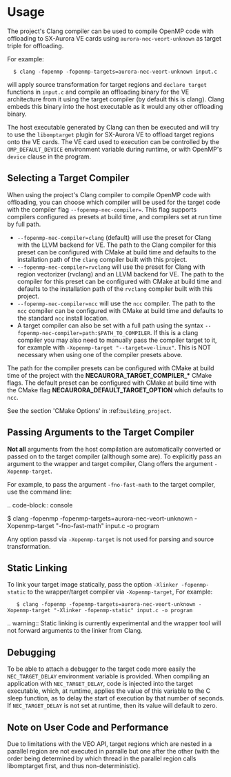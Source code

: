 # Usage

The project's Clang compiler can be used to compile OpenMP code with offloading
to SX-Aurora VE cards using ``aurora-nec-veort-unknown`` as target triple for
offloading.

For example:

``` {.sourceCode .console}
  $ clang -fopenmp -fopenmp-targets=aurora-nec-veort-unknown input.c
```

will apply source transformation for target regions and `declare target`
functions in `input.c` and compile an offloading binary for the VE
architecture from it using the target compiler (by default this is clang).
Clang embeds this binary into the host executable as it would any other
offloading binary.

The host executable generated by Clang can then be executed and will try to
use the `libomptarget` plugin for SX-Aurora VE to offload target regions onto
the VE cards.
The VE card used to execution can be controlled by the `OMP_DEFAULT_DEVICE`
environment variable during runtime, or with OpenMP's `device` clause in the
program.


## Selecting a Target Compiler

When using the project's Clang compiler to compile OpenMP code with offloading,
you can choose which compiler will be used for the target code with the
compiler flag `--fopenmp-nec-compiler=`.
This flag supports compilers configured as presets at build time, and compilers
set at run time by full path.

- `--fopenmp-nec-compiler=clang` (default) will use the preset for Clang with
  the LLVM backend for VE. The path to the Clang compiler for this preset can
  be configured with CMake at build time and defaults to the installation path
  of the `clang` compiler built with this project.
- `--fopenmp-nec-compiler=rvclang` will use the preset for Clang with region
  vectorizer (rvclang) and an LLVM backend for VE. The path to the compiler for
  this preset can be configured with CMake at build time and defaults to the
  installation path of the `rvclang` compiler built with this project.
- `--fopenmp-nec-compiler=ncc` will use the `ncc` compiler. The path to the
  `ncc` compiler can be configured with CMake at build time and defaults to the
  standard `ncc` install location.
- A target compiler can also be set with a full path using the syntax
  `--fopenmp-nec-compiler=path:$PATH_TO_COMPILER`. If this is  a clang
  compiler you may also need to manually pass the compiler target to it, for
  example with `-Xopenmp-target "--target=ve-linux"`. This is NOT necessary
  when using one of the compiler presets above.

The path for the compiler presets can be configured with CMake at build time of
the project with the **NECAURORA_TARGET_COMPILER_\*** CMake flags.
The default preset can be configured with CMake at build time with the CMake
flag  **NECAURORA_DEFAULT_TARGET_OPTION** which defaults to `ncc`.

See the section 'CMake Options' in :ref:`building_project`.


## Passing Arguments to the Target Compiler

**Not all** arguments from the host compilation are  automatically converted or
passed on to the target compiler (allthough some are).
To explicitly pass an argument to the wrapper and target compiler, Clang offers
the argument ``-Xopenmp-target``.

For example, to pass the argument ``-fno-fast-math`` to the target compiler,
use the command line:

.. code-block:: console

  $ clang -fopenmp -fopenmp-targets=aurora-nec-veort-unknown -Xopenmp-target "-fno-fast-math" input.c -o program

Any option passd via ``-Xopenmp-target`` is not used for parsing and source
transformation.


## Static Linking

To link your target image statically, pass the option
`-Xlinker -fopenmp-static` to the wrapper/target compiler via `-Xopenmp-target`,
For example:

``` {.sourceCode .console}
   $ clang -fopenmp -fopenmp-targets=aurora-nec-veort-unknown -Xopenmp-target "-Xlinker -fopenmp-static" input.c -o program
```

.. warning:: Static linking is currently experimental and the wrapper tool will
             not forward arguments to the linker from Clang.


## Debugging

To be able to attach a debugger to the target code more easily the `NEC_TARGET_DELAY` environment variable is provided.
When compiling an application with `NEC_TARGET_DELAY`, code is injected into the target executable,
which, at runtime, applies the value of this variable to the C sleep function,
as to delay the start of execution by that number of seconds.
If `NEC_TARGET_DELAY` is not set at runtime, then its value will default to zero.

## Note on User Code and Performance

Due to limitations with the VEO API, target regions which are nested in a
parallel region are not executed in parralle but one after the other (with the
order being determined by which thread in the parallel region calls
libomptarget first, and thus non-deterministic).
